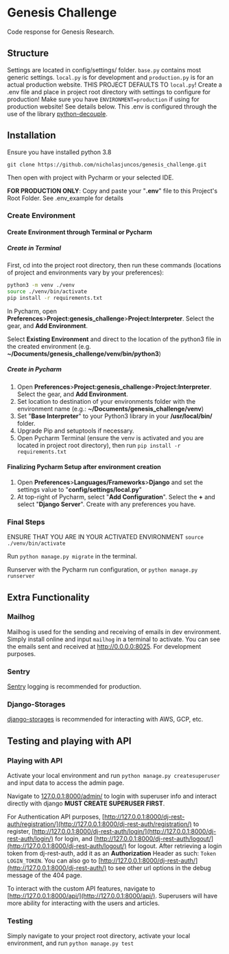 # Genesis Challenge

Code response for Genesis Research.

## Structure

Settings are located in config/settings/ folder. `base.py` contains most generic settings. `local.py` is for development
 and `production.py` is for an actual production website. THIS PROJECT DEFAULTS TO `local.py`! Create a .env file and 
 place in project root directory with settings to configure for production! Make sure you have `ENVIRONMENT=production` 
 if using for production website! See details below. This .env is configured through the use of the library 
[python-decouple](https://pypi.org/project/python-decouple/).

## Installation

Ensure you have installed python 3.8

`git clone https://github.com/nicholasjuncos/genesis_challenge.git`

Then open with project with Pycharm or your selected IDE.

**FOR PRODUCTION ONLY**: Copy and paste your "**.env**" file to this Project's Root Folder. See .env_example for details

### Create Environment

#### Create Environment through Terminal or Pycharm

##### Create in Terminal

First, cd into the project root directory, then run these commands (locations of project and environments vary by your 
preferences):

```bash
python3 -m venv ./venv
source ./venv/bin/activate
pip install -r requirements.txt
```

In Pycharm, open **Preferences**>**Project:genesis_challenge**>**Project:Interpreter**. Select the gear, and 
**Add Environment**.

Select **Existing Environment** and direct to the location of the python3 file in the created environment 
(e.g. **~/Documents/genesis_challenge/venv/bin/python3**)


##### Create in Pycharm
1. Open **Preferences**>**Project:genesis_challenge**>**Project:Interpreter**. Select the gear, and **Add Environment**.
2. Set location to destination of your environments folder with the environment name 
(e.g.: **~/Documents/genesis_challenge/venv**)
3. Set "**Base Interpreter**" to your Python3 library in your **/usr/local/bin/** folder.
4. Upgrade Pip and setuptools if necessary.
5. Open Pycharm Terminal (ensure the venv is activated and you are located in project root directory), 
then run `pip install -r requirements.txt`

#### Finalizing Pycharm Setup after environment creation
1. Open **Preferences**>**Languages/Frameworks**>**Django** and set the settings value to "**config/settings/local.py**"
2. At top-right of Pycharm, select "**Add Configuration**". Select the **+** and select "**Django Server**". Create 
with any preferences you have.


### Final Steps
ENSURE THAT YOU ARE IN YOUR ACTIVATED ENVIRONMENT `source ./venv/bin/activate`

Run `python manage.py migrate` in the terminal.

Runserver with the Pycharm run configuration, or `python manage.py runserver`

## Extra Functionality

### Mailhog

Mailhog is used for the sending and receiving of emails in dev environment. Simply install online and input `mailhog` 
in a terminal to activate. You can see the emails sent and received at http://0.0.0.0:8025. For development purposes.

### Sentry
[Sentry](https://sentry.io/) logging is recommended for production.

### Django-Storages
[django-storages](https://django-storages.readthedocs.io/en/latest/) is recommended for interacting with AWS, GCP, 
etc.

## Testing and playing with API
### Playing with API
Activate your local environment and run `python manage.py createsuperuser` and input data to access the admin page.

Navigate to [127.0.0.1:8000/admin/](http://127.0.0.1:8000/admin/) to login with superuser info and interact directly 
with django **MUST CREATE SUPERUSER FIRST**.

For Authentication API purposes, 
[http://127.0.0.1:8000/dj-rest-auth/registration/](http://127.0.0.1:8000/dj-rest-auth/registration/) to register, 
[http://127.0.0.1:8000/dj-rest-auth/login/](http://127.0.0.1:8000/dj-rest-auth/login/) for login, and 
[http://127.0.0.1:8000/dj-rest-auth/logout/](http://127.0.0.1:8000/dj-rest-auth/logout/) for logout. 
After retrieving a login token from dj-rest-auth, add it as an **Authorization** Header as such: `Token LOGIN_TOKEN`.
You can also go to [http://127.0.0.1:8000/dj-rest-auth/](http://127.0.0.1:8000/dj-rest-auth/) to see other url options 
in the debug message of the 404 page.

To interact with the custom API features, navigate to [http://127.0.0.1:8000/api/](http://127.0.0.1:8000/api/). 
Superusers will have more ability for interacting with the users and articles.

### Testing
Simply navigate to your project root directory, activate your local environment, and run `python manage.py test`
